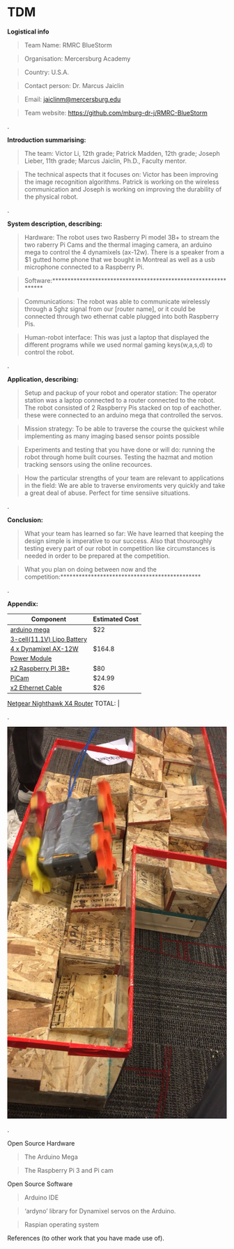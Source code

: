 # TDM

**Logistical info**

>Team Name: RMRC BlueStorm

>Organisation: Mercersburg Academy

>Country: U.S.A.

>Contact person: Dr. Marcus Jaiclin

>Email:  jaiclinm@mercersburg.edu 

>Team website: https://github.com/mburg-dr-j/RMRC-BlueStorm

.





**Introduction summarising:**

>The team: Victor Li, 12th grade; Patrick Madden, 12th grade; Joseph Lieber, 11th grade; Marcus Jaiclin, Ph.D., Faculty mentor. 


>The technical aspects that it focuses on: Victor has been improving the image recognition algorithms. Patrick is working on the wireless communication and Joseph is working on improving the durability of the physical robot.


.




**System description, describing:**

>Hardware: The robot uses two Rasberry Pi model 3B+ to stream the two raberry Pi Cams and the thermal imaging camera, an arduino mega to control the 4 dynamixels (ax-12w). There is a speaker from a $1 gutted home phone that we bought in Montreal as well as a usb microphone connected to a Raspberry Pi.

>Software:***************************************************************

>Communications: The robot was able to communicate wirelessly through a 5ghz signal from our [router name], or it could be connected through two ethernat cable plugged into both Raspberry Pis.

>Human-robot interface: This was just a laptop that displayed the different programs while we used normal gaming keys(w,a,s,d) to control the robot.


.



**Application, describing:**

>Setup and packup of your robot and operator station: The operator station was a laptop connected to a router connected to the robot. The robot consisted of 2 Raspberry Pis stacked on top of eachother. these were connected to an arduino mega that controlled the servos.

>Mission strategy: To be able to traverse the course the quickest while implementing as many imaging based sensor points possible

>Experiments and testing that you have done or will do: running the robot through home built courses. Testing the hazmat and motion tracking sensors using the online recources.

>How the particular strengths of your team are relevant to applications in the field: We are able to traverse enviroments very quickly and take a great deal of abuse. Perfect for time sensiive situations.

.


**Conclusion:**

>What your team has learned so far: We have learned that keeping the design simple is imperative to our success. Also that thouroughly testing every part of our robot in competition like circumstances is needed in order to be prepared at the competition.

>What you plan on doing between now and the competition:**********************************************

.




**Appendix:**

 Component | Estimated Cost
 ----------|----------------
[arduino mega](https://www.mouser.com/ProductDetail/Arduino/A000066?qs=BC3YYPaifMrIue9b%252bHtKQg%3D%3D&gclid=Cj0KCQjwidPcBRCGARIsALM--eN8v65L1Oa7wp3lAjmWGikhGuY3MppZZ6ereN1YRN4TAOq24Qmx4N0aAtqjEALw_wcB)| $22
[3-cell(11.1V) Lipo Battery]()|
[4 x Dynamixel AX-12W](https://www.trossenrobotics.com/p/ax-12w-dynamixel-robot-servo.aspx?feed=Froogle&gclid=Cj0KCQjwidPcBRCGARIsALM--ePvoacYGdES8VoEXtqBKq1GnUcX1IFlbtcr-JInCoGgyg1OW942NOsaAlK1EALw_wcB)|$164.8
[Power Module]()|
[x2 Raspberry PI 3B+](https://www.dfrobot.com/product-1703.html?gclid=Cj0KCQjwidPcBRCGARIsALM--ePrw4qpy1WSF_i2oI3_BNTx80WOF0UjbCSBXMUfQPantufZuu_xCtoaAjLKEALw_wcB)|$80
[PiCam](http://www.microcenter.com/product/465935/Raspberry_Pi_Camera_Module_V2?src=raspberrypi)|$24.99
[x2 Ethernet Cable](https://www.monoprice.com/product?p_id=5905&gclid=Cj0KCQjwidPcBRCGARIsALM--eOVewPcyw5ijob6wHENVjCONQkVqlPGV5DEStqtwm2Bfp4aYLv3gEcaAur4EALw_wcB)|$26
[Netgear Nighthawk X4 Router]()
TOTAL: |

.


![The Robot](RMRC_pic.png)


.

Open Source Hardware  

> The Arduino Mega

> The Raspberry Pi 3 and Pi cam

Open Source Software  

>Arduino IDE  

>‘ardyno’ library for Dynamixel servos on the Arduino. 

>Raspian operating system

References (to other work that you have made use of).

